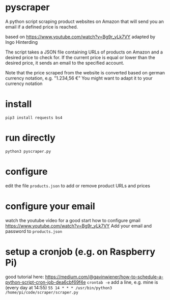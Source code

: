 # pyscraper
A python script scraping product websites on Amazon that will send you an email if a defined price is reached.

based on https://www.youtube.com/watch?v=Bg9r_yLk7VY
adapted by Ingo Hinterding


The script takes a JSON file containing URLs of products on Amazon
and a desired price to check for. If the current price is equal or
lower than the desired price, it sends an email to the specified account.

Note that the price scraped from the website is converted based on 
german currency notation, e.g. "1.234,56 €"
You might want to adapt it to your currency notation

# install
`pip3 install requests bs4`

# run directly
`python3 pyscraper.py`

# configure
edit the file `products.json` to add or remove product URLs and prices

# configure your email
watch the youtube video for a good start how to configure gmail
https://www.youtube.com/watch?v=Bg9r_yLk7VY
Add your email and password to `products.json`

# setup a cronjob (e.g. on Raspberry Pi)
good tutorial here: https://medium.com/@gavinwiener/how-to-schedule-a-python-script-cron-job-dea6cbf69f4e
`crontab -e`
add a line, e.g. mine is (every day at 14:55)
`55 14 * * * /usr/bin/python3 /home/pi/code/scraper/scraper.py`
